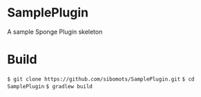 # SamplePlugin
A sample Sponge Plugin skeleton



# Build

`$ git clone https://github.com/sibomots/SamplePlugin.git`
`$ cd SamplePlugin`
`$ gradlew build`

